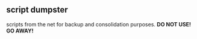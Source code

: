 ## script dumpster
scripts from the net for backup and consolidation purposes.
**DO NOT USE! GO AWAY!**
